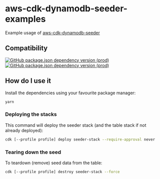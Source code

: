 # aws-cdk-dynamodb-seeder-examples

Example usage of [aws-cdk-dynamodb-seeder](https://github.com/elegantdevelopment/aws-cdk-dynamodb-seeder)

## Compatibility

[![GitHub package.json dependency version (prod)](https://img.shields.io/github/package-json/dependency-version/elegantdevelopment/aws-cdk-dynamodb-seeder-examples/aws-cdk-dynamodb-seeder)](https://github.com/elegantdevelopment/aws-cdk-dynamodb-seeder)
[![GitHub package.json dependency version (prod)](https://img.shields.io/github/package-json/dependency-version/elegantdevelopment/aws-cdk-dynamodb-seeder-examples/@aws-cdk/core)](https://github.com/aws/aws-cdk)

## How do I use it

Install the dependencies using your favourite package manager:

```sh
yarn
```

### Deploying the stacks

This command will deploy the seeder stack (and the table stack if not already deployed):

```sh
cdk [--profile profile] deploy seeder-stack --require-approval never
```

### Tearing down the seed

To teardown (remove) seed data from the table:

```sh
cdk [--profile profile] destroy seeder-stack --force
```
